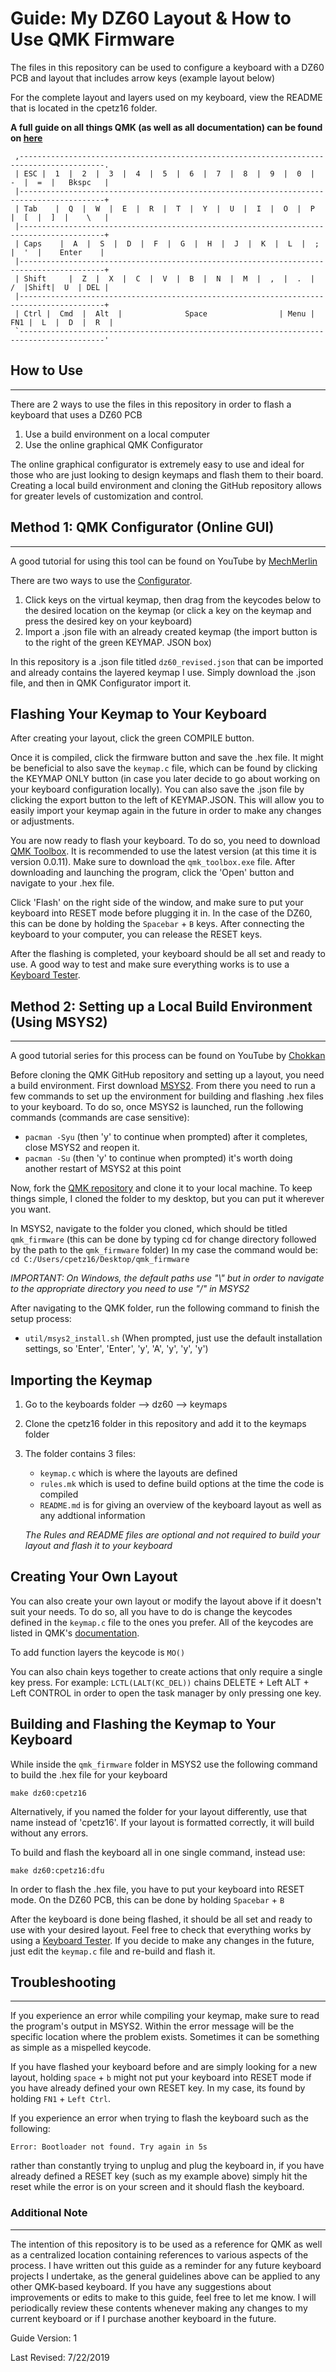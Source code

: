 # Guide: My DZ60 Layout & How to Use QMK Firmware
The files in this repository can be used to configure a keyboard with a DZ60 PCB and layout that includes arrow keys (example layout below)

For the complete layout and layers used on my keyboard, view the README that is located in the cpetz16 folder.

**A full guide on all things QMK (as well as all documentation) can be found on [here](https://beta.docs.qmk.fm/)**

```
 ,-----------------------------------------------------------------------------------------.
 | ESC |  1  |  2  |  3  |  4  |  5  |  6  |  7  |  8  |  9  |  0  |  -  |  =  |   Bkspc   |
 |-----------------------------------------------------------------------------------------+
 | Tab    |  Q  |  W  |  E  |  R  |  T  |  Y  |  U  |  I  |  O  |  P  |  [  |  ]  |    \   |
 |-----------------------------------------------------------------------------------------+
 | Caps    |  A  |  S  |  D  |  F  |  G  |  H  |  J  |  K  |  L  |  ;  |  '  |    Enter    |
 |-----------------------------------------------------------------------------------------+
 | Shift     |  Z  |  X  |  C  |  V  |  B  |  N  |  M  |  ,  |  .  |  /  |Shift|  U  | DEL |
 |-----------------------------------------------------------------------------------------+
 | Ctrl |  Cmd  |  Alt  |              Space                | Menu | FN1 |  L  |  D  |  R  |
 `-----------------------------------------------------------------------------------------'
```

## How to Use
---
There are 2 ways to use the files in this repository in order to flash a keyboard that uses a DZ60 PCB
1. Use a build environment on a local computer
2. Use the online graphical QMK Configurator

The online graphical configurator is extremely easy to use and ideal for those who are just looking to design keymaps and flash them to their board. Creating a local build environment and cloning the GitHub repository allows for greater levels of customization and control.

## Method 1: QMK Configurator (Online GUI)
---
A good tutorial for using this tool can be found on YouTube by [MechMerlin](https://www.youtube.com/watch?v=tx54jkRC9ZY)

There are two ways to use the [Configurator](https://config.qmk.fm/#/dz60/LAYOUT_60_ansi).
1. Click keys on the virtual keymap, then drag from the keycodes below to the desired location on the keymap (or click a key on the keymap and press the desired key on your keyboard)
2. Import a .json file with an already created keymap (the import button is to the right of the green KEYMAP. JSON box)

In this repository is a .json file titled `dz60_revised.json` that can be imported and already contains the layered keymap I use. Simply download the .json file, and then in QMK Configurator import it.

## Flashing Your Keymap to Your Keyboard

After creating your layout, click the green COMPILE button.

Once it is compiled, click the firmware button and save the .hex file. It might be beneficial to also save the `keymap.c` file, which can be found by clicking the KEYMAP ONLY button (in case you later decide to go about working on your keyboard configuration locally). You can also save the .json file by clicking the export button to the left of KEYMAP.JSON. This will allow you to easily import your keymap again in the future in order to make any changes or adjustments.

You are now ready to flash your keyboard. To do so, you need to download [QMK Toolbox](https://github.com/qmk/qmk_toolbox/releases). It is recommended to use the latest version (at this time it is version 0.0.11). Make sure to download the `qmk_toolbox.exe` file. After downloading and launching the program, click the 'Open' button and navigate to your .hex file.

Click 'Flash' on the right side of the window, and make sure to put your keyboard into RESET mode before plugging it in. In the case of the DZ60, this can be done by holding the `Spacebar` + `B` keys. After connecting the keyboard to your computer, you can release the RESET keys. 

After the flashing is completed, your keyboard should be all set and ready to use. A good way to test and make sure everything works is to use a [Keyboard Tester](https://config.qmk.fm/#/test).

## Method 2: Setting up a Local Build Environment (Using MSYS2)
---
A good tutorial series for this process can be found on YouTube by [Chokkan](https://www.youtube.com/watch?v=-HLV6mUxNnU&list=PLYEUsdlqPD2a3kzQgnF98Prj-4IzZJGYG)

Before cloning the QMK GitHub repository and setting up a layout, you need a build environment. First download [MSYS2](https://www.msys2.org/). From there you need to run a few commands to set up the environment for building and flashing .hex files to your keyboard. To do so, once MSYS2 is launched, run the following commands (commands are case sensitive):

- `pacman -Syu` (then 'y' to continue when prompted) after it completes, close MSYS2 and reopen it.
- `pacman -Su` (then 'y' to continue when prompted) it's worth doing another restart of MSYS2 at this point

Now, fork the [QMK repository](https://github.com/qmk/qmk_firmware) and clone it to your local machine. To keep things simple, I cloned the folder to my desktop, but you can put it wherever you want.

In MSYS2, navigate to the folder you cloned, which should be titled `qmk_firmware` (this can be done by typing cd for change directory followed by the path to the `qmk_firmware` folder) In my case the command would be: ` cd C:/Users/cpetz16/Desktop/qmk_firmware`

*IMPORTANT: On Windows, the default paths use "\\" but in order to navigate to the appropriate directory you need to use "/" in MSYS2*

After navigating to the QMK folder, run the following command to finish the setup process:

- `util/msys2_install.sh` (When prompted, just use the default installation settings, so 'Enter', 'Enter', 'y', 'A', 'y', 'y', 'y')

## Importing the Keymap

1. Go to the keyboards folder --> dz60 --> keymaps
2. Clone the cpetz16 folder in this repository and add it to the keymaps folder
3. The folder contains 3 files:
    - `keymap.c` which is where the layouts are defined
    - `rules.mk` which is used to define build options at the time the code is compiled
    - `README.md` is for giving an overview of the keyboard layout as well as any addtional information

    *The Rules and README files are optional and not required to build your layout and flash it to your keyboard*

## Creating Your Own Layout

You can also create your own layout or modify the layout above if it doesn't suit your needs. To do so, all you have to do is change the keycodes defined in the `keymap.c` file to the ones you prefer. All of the keycodes are listed in QMK's [documentation](https://beta.docs.qmk.fm/reference/keycodes).

To add function layers the keycode is `MO()` 

You can also chain keys together to create actions that only require a single key press. For example: `LCTL(LALT(KC_DEL))` chains DELETE + Left ALT + Left CONTROL in order to open the task manager by only pressing one key.

## Building and Flashing the Keymap to Your Keyboard

While inside the `qmk_firmware` folder in MSYS2 use the following command to build the .hex file for your keyboard

    make dz60:cpetz16

Alternatively, if you named the folder for your layout differently, use that name instead of 'cpetz16'. If your layout is formatted correctly, it will build without any errors.

To build and flash the keyboard all in one single command, instead use:

    make dz60:cpetz16:dfu

In order to flash the .hex file, you have to put your keyboard into RESET mode. On the DZ60 PCB, this can be done by holding `Spacebar` + `B`

After the keyboard is done being flashed, it should be all set and ready to use with your desired layout. Feel free to check that everything works by using a [Keyboard Tester](https://config.qmk.fm/#/test). If you decide to make any changes in the future, just edit the `keymap.c` file and re-build and flash it.

## Troubleshooting
---
If you experience an error while compiling your keymap, make sure to read the program's output in MSYS2. Within the error message will be the specific location where the problem exists. Sometimes it can be something as simple as a mispelled keycode.

If you have flashed your keyboard before and are simply looking for a new layout, holding `space` + `b` might not put your keyboard into RESET mode if you have already defined your own RESET key. In my case, its found by holding `FN1` + `Left Ctrl`.

If you experience an error when trying to flash the keyboard such as the following:

    Error: Bootloader not found. Try again in 5s

rather than constantly trying to unplug and plug the keyboard in, if you have already defined a RESET key (such as my example above) simply hit the reset while the error is on your screen and it should flash the keyboard.

### Additional Note
---
The intention of this repository is to be used as a reference for QMK as well as a centralized location containing references to various aspects of the process. I have written out this guide as a reminder for any future keyboard projects I undertake, as the general guidelines above can be applied to any other QMK-based keyboard. If you have any suggestions about improvements or edits to make to this guide, feel free to let me know. I will periodically review these contents whenever making any changes to my current keyboard or if I purchase another keyboard in the future.

Guide Version: 1

Last Revised: 7/22/2019
